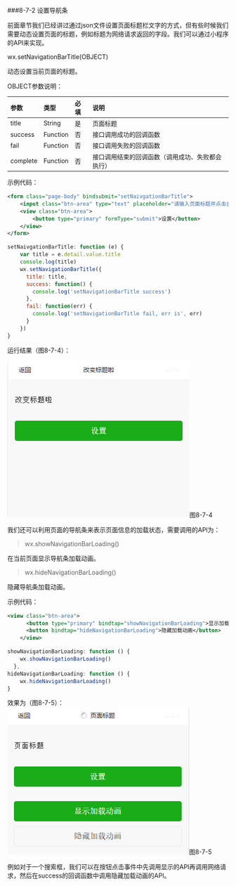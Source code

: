 ###8-7-2 设置导航条

前面章节我们已经讲过通过json文件设置页面标题栏文字的方式，但有些时候我们需要动态设置页面的标题，例如标题为网络请求返回的字段。我们可以通过小程序的API来实现。

wx.setNavigationBarTitle(OBJECT)

动态设置当前页面的标题。

OBJECT参数说明：

| 参数 | 类型 | 必填 | 说明 |
| :--- | :--- | :--- | :--- |
|title	|String	|是	|页面标题|
|success	|Function	|否	|接口调用成功的回调函数|
|fail	|Function	|否	|接口调用失败的回调函数|
|complete	|Function	|否	|接口调用结束的回调函数（调用成功、失败都会执行）|

示例代码：

```xml
<form class="page-body" bindsubmit="setNaivgationBarTitle">
    <input class="btn-area" type="text" placeholder="请输入页面标题并点击设置即可" name="title"></input>
    <view class="btn-area">
        <button type="primary" formType="submit">设置</button>
    </view>
</form>
```

```js
setNaivgationBarTitle: function (e) {
    var title = e.detail.value.title
    console.log(title)
    wx.setNavigationBarTitle({
      title: title,
      success: function() {
        console.log('setNavigationBarTitle success')
      },
      fail: function(err) {
        console.log('setNavigationBarTitle fail, err is', err)
      }
    })
}
```

运行结果（图8-7-4）：

![](/assets/8-7-4.png)图8-7-4

我们还可以利用页面的导航条来表示页面信息的加载状态，需要调用的API为：

>wx.showNavigationBarLoading()

在当前页面显示导航条加载动画。

>wx.hideNavigationBarLoading()

隐藏导航条加载动画。

示例代码：

```xml
<view class="btn-area">
      <button type="primary" bindtap="showNavigationBarLoading">显示加载动画</button>
      <button bindtap="hideNavigationBarLoading">隐藏加载动画</button>
    </view>
```

```js
showNavigationBarLoading: function () {
    wx.showNavigationBarLoading()
  },
hideNavigationBarLoading: function () {
    wx.hideNavigationBarLoading()
}
```
效果为（图8-7-5）：
![](/assets/8-7-5.png)图8-7-5

例如对于一个搜索框，我们可以在按钮点击事件中先调用显示的API再调用网络请求，然后在success的回调函数中调用隐藏加载动画的API。